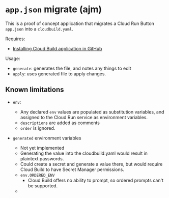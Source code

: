 # `app.json` migrate (ajm)

This is a proof of concept application that migrates a Cloud Run Button `app.json` into a `cloudbuild.yaml`. 

Requires: 

* [Installing Cloud Build application in GitHub](https://cloud.google.com/build/docs/automating-builds/github/connect-repo-github?generation=2nd-gen)

Usage: 

* `generate`: generates the file, and notes any things to edit
* `apply`: uses generated file to apply changes.  

## Known limitations

 * `env`: 
    - Any declared `env` values are populated as substitution variables, and assigned to the Cloud Run service as environment variables.
    - `descriptions` are added as comments
    - `order` is ignored. 


 * `generated` environment variables
    - Not yet implemented
    - Generating the value into the cloudbuild.yaml would result in plaintext passwords. 
    - Could create a secret and generate a value there, but would require Cloud Build to have Secret Manager permissions. 

   * `env.ORDERED_ENV`
     * Cloud Build offers no ability to prompt, so ordered prompts can't be supported. 
   * 